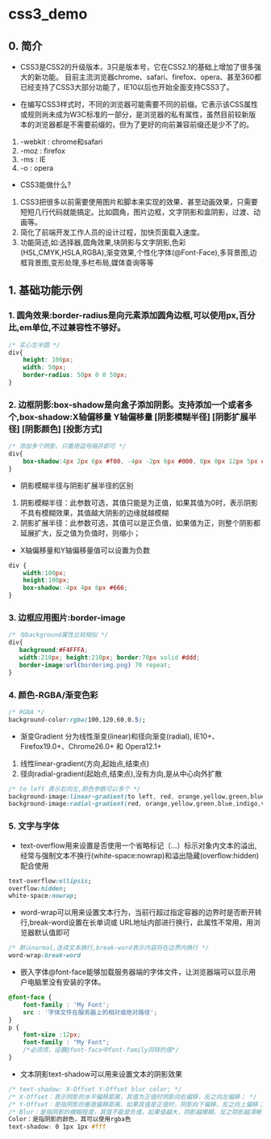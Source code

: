 # css3_demo

## 0. 简介

* CSS3是CSS2的升级版本，3只是版本号，它在CSS2.1的基础上增加了很多强大的新功能。 目前主流浏览器chrome、safari、firefox、opera、甚至360都已经支持了CSS3大部分功能了，IE10以后也开始全面支持CSS3了。

* 在编写CSS3样式时，不同的浏览器可能需要不同的前缀。它表示该CSS属性或规则尚未成为W3C标准的一部分，是浏览器的私有属性，虽然目前较新版本的浏览器都是不需要前缀的，但为了更好的向前兼容前缀还是少不了的。
1. -webkit : chrome和safari
2. -moz : firefox
3. -ms : IE
4. -o : opera

* CSS3能做什么?
1. CSS3把很多以前需要使用图片和脚本来实现的效果、甚至动画效果，只需要短短几行代码就能搞定。比如圆角，图片边框，文字阴影和盒阴影，过渡、动画等。
2. 简化了前端开发工作人员的设计过程，加快页面载入速度。
3. 功能简述,如:选择器,圆角效果,块阴影与文字阴影,色彩(HSL,CMYK,HSLA,RGBA),渐变效果,个性化字体(@Font-Face),多背景图,边框背景图,变形处理,多栏布局,媒体查询等等

## 1. 基础功能示例

### 1. 圆角效果:border-radius是向元素添加圆角边框,可以使用px,百分比,em单位,不过兼容性不够好。  

```css
/* 实心左半圆 */
div{
    height: 100px;
    width: 50px;
    border-radius: 50px 0 0 50px;
}
```

### 2. 边框阴影:box-shadow是向盒子添加阴影。支持添加一个或者多个,box-shadow:X轴偏移量 Y轴偏移量 [阴影模糊半径] [阴影扩展半径] [阴影颜色] [投影方式]

```css
/* 添加多个阴影，只需用逗号隔开即可 */
div{
    box-shadow:4px 2px 6px #f00, -4px -2px 6px #000, 0px 0px 12px 5px #33CC00 inset;
}
```

* 阴影模糊半径与阴影扩展半径的区别
1. 阴影模糊半径：此参数可选，其值只能是为正值，如果其值为0时，表示阴影不具有模糊效果，其值越大阴影的边缘就越模糊  
2. 阴影扩展半径：此参数可选，其值可以是正负值，如果值为正，则整个阴影都延展扩大，反之值为负值时，则缩小；  

* X轴偏移量和Y轴偏移量值可以设置为负数

```css
div {
    width:100px;
    height:100px;
    box-shadow:-4px 4px 6px #666;
}
```

### 3. 边框应用图片:border-image

```css
/* 与background属性比较相似 */
div{
   background:#F4FFFA;
   width:210px; height:210px; border:70px solid #ddd;
   border-image:url(borderimg.png) 70 repeat;
}
```

### 4. 颜色-RGBA/渐变色彩

```css
/* RGBA */
background-color:rgba(100,120,60,0.5);
```

* 渐变Gradient 分为线性渐变(linear)和径向渐变(radial), IE10+、Firefox19.0+、Chrome26.0+ 和 Opera12.1+
1. 线性linear-gradient(方向,起始点,结束点)
2. 径向radial-gradient(起始点,结束点),没有方向,是从中心向外扩散

```css
/* to left 表示右向左,颜色参数可以多个 */
background-image:linear-gradient(to left, red, orange,yellow,green,blue,indigo,violet);
background-image:radial-gradient(red, orange,yellow,green,blue,indigo,violet);
```

### 5. 文字与字体

* text-overflow用来设置是否使用一个省略标记（...）标示对象内文本的溢出,经常与强制文本不换行(white-space:nowrap)和溢出隐藏(overflow:hidden)配合使用

```css
text-overflow:ellipsis;
overflow:hidden;
white-space:nowrap;
```

* word-wrap可以用来设置文本行为，当前行超过指定容器的边界时是否断开转行,break-word设置在长单词或 URL地址内部进行换行，此属性不常用，用浏览器默认值即可

```css
/* 默认normal,连续文本换行,break-word表示内容将在边界内换行 */
word-wrap:break-word
```

* 嵌入字体@font-face能够加载服务器端的字体文件，让浏览器端可以显示用户电脑里没有安装的字体。

```css
@font-face {
    font-family : 'My Font';
    src : '字体文件在服务器上的相对或绝对路径';
}
p {
    font-size :12px;
    font-family : "My Font";
    /*必须项，设置@font-face中font-family同样的值*/
}
```

* 文本阴影text-shadow可以用来设置文本的阴影效果

```css
/* text-shadow: X-Offset Y-Offset blur color; */
/* X-Offset：表示阴影的水平偏移距离，其值为正值时阴影向右偏移，反之向左偏移； */
/* Y-Offset：是指阴影的垂直偏移距离，如果其值是正值时，阴影向下偏移，反之向上偏移； */
/* Blur：是指阴影的模糊程度，其值不能是负值，如果值越大，阴影越模糊，反之阴影越清晰，如果不需要阴影模糊可以将Blur值设置为0； */
Color：是指阴影的颜色，其可以使用rgba色
text-shadow: 0 1px 1px #fff
```
